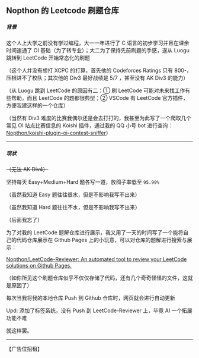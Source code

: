 ## Nopthon 的 Leetcode 刷题仓库

##### 背景

这个人上大学之前没有学过编程，大一一年进行了 C 语言的初步学习并且在课余时间速通了 OI 基础（为了转专业）；大二为了保持先前刷题的手感，遂从 Luogu 跳转到 LeetCode 开始常态化的刷题

（这个人并没有想打 XCPC 的打算，首先他的 Codeforces Ratings 只有 800-，压根进不了校队；其次他的 Div3 最好战绩是 5/7 ，甚至没有 AK Div3 的能力）

（从 Luogu 跳到 LeetCode 的原因有二：① 刷 LeetCode 可能对未来找工作有些帮助，而且 LeetCode 的题都很典型；② VSCode 有 LeetCode 官方插件，方便我建这样的一个仓库）

（当然有 Div3 难度的比赛我偶尔还是会去打打的，我甚至为此写了一个爬取几个常见 OI 站点比赛信息的 Koishi 插件，通过我的 QQ 小号 bot 进行查询： [Nopthon/koishi-plugin-oi-contest-sniffer](https://github.com/Nopthon/koishi-plugin-oi-contest-sniffer)）

---

##### 现状

~~（无法 AK Div4）~~

坚持每天 Easy+Medium+Hard 题各写一道，放鸽子率低至 `95.99%` 

（虽然我知道 Easy 题往往很水，但是不影响我写不出来）

（虽然我知道 Hard 题往往不水，但是不影响我写不出来）

（后面我忘了）

为了对我的 LeetCode 题解仓库进行展示，我又用了一天的时间写了一个能将自己的代码仓库展示在 Github Pages 上的小玩意，可以对仓库的题解进行搜索与展示：

[Nopthon/LeetCode-Reviewer: An automated tool to review your LeetCode solutions on Github Pages.](https://github.com/Nopthon/LeetCode-Reviewer)

（如你所见这个刷题仓库似乎不仅仅存储了代码，还有几个奇奇怪怪的文件，这就是原因了）

每次当我将我的本地仓库 Push 到 Github 仓库时，网页就会进行自动更新

Upd: 添加了标签系统，没有 Push 到 LeetCode-Reviewer 上，毕竟 AI 一个拓展功能不难

就这样罢。

---

【广告位招租】